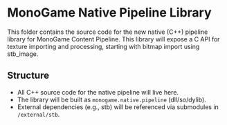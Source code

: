 # MonoGame Native Pipeline Library

This folder contains the source code for the new native (C++) pipeline library for MonoGame Content Pipeline. This library will expose a C API for texture importing and processing, starting with bitmap import using stb_image.

## Structure
- All C++ source code for the native pipeline will live here.
- The library will be built as `monogame.native.pipeline` (dll/so/dylib).
- External dependencies (e.g., stb) will be referenced via submodules in `/external/stb`.
